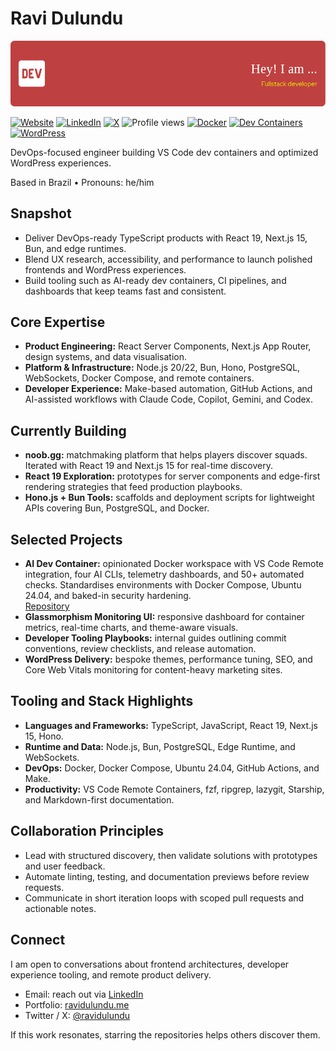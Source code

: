 # Ravi Dulundu

![Header image for Ravi Dulundu](./github-header-image.png)

[![Website][website-badge]][website-url]
[![LinkedIn][linkedin-badge]][linkedin-url]
[![X][x-badge]][x-url]
![Profile views][views-badge]
[![Docker][docker-badge]][docker-url]
[![Dev Containers][devcontainers-badge]][devcontainers-url]
[![WordPress][wordpress-badge]][wordpress-url]

DevOps-focused engineer building VS Code dev containers and optimized
WordPress experiences.

Based in Brazil • Pronouns: he/him

## Snapshot

- Deliver DevOps-ready TypeScript products with React 19, Next.js 15, Bun, and
  edge runtimes.
- Blend UX research, accessibility, and performance to launch polished
  frontends and WordPress experiences.
- Build tooling such as AI-ready dev containers, CI pipelines, and dashboards
  that keep teams fast and consistent.

## Core Expertise

- **Product Engineering:** React Server Components, Next.js App Router, design
  systems, and data visualisation.
- **Platform & Infrastructure:** Node.js 20/22, Bun, Hono, PostgreSQL,
  WebSockets, Docker Compose, and remote containers.
- **Developer Experience:** Make-based automation, GitHub Actions, and
  AI-assisted workflows with Claude Code, Copilot, Gemini, and Codex.

## Currently Building

- **noob.gg:** matchmaking platform that helps players discover squads. Iterated
  with React 19 and Next.js 15 for real-time discovery.
- **React 19 Exploration:** prototypes for server components and edge-first
  rendering strategies that feed production playbooks.
- **Hono.js + Bun Tools:** scaffolds and deployment scripts for lightweight APIs
  covering Bun, PostgreSQL, and Docker.

## Selected Projects

- **AI Dev Container:** opinionated Docker workspace with VS Code Remote
  integration, four AI CLIs, telemetry dashboards, and 50+ automated checks.
  Standardises environments with Docker Compose, Ubuntu 24.04, and baked-in
  security hardening.  
  [Repository](https://github.com/ravidulundu/claude-dev-container)
- **Glassmorphism Monitoring UI:** responsive dashboard for container metrics,
  real-time charts, and theme-aware visuals.
- **Developer Tooling Playbooks:** internal guides outlining commit conventions,
  review checklists, and release automation.
- **WordPress Delivery:** bespoke themes, performance tuning, SEO, and Core Web
  Vitals monitoring for content-heavy marketing sites.

## Tooling and Stack Highlights

- **Languages and Frameworks:** TypeScript, JavaScript, React 19, Next.js 15,
  Hono.
- **Runtime and Data:** Node.js, Bun, PostgreSQL, Edge Runtime, and WebSockets.
- **DevOps:** Docker, Docker Compose, Ubuntu 24.04, GitHub Actions, and Make.
- **Productivity:** VS Code Remote Containers, fzf, ripgrep, lazygit, Starship,
  and Markdown-first documentation.

## Collaboration Principles

- Lead with structured discovery, then validate solutions with prototypes and
  user feedback.
- Automate linting, testing, and documentation previews before review requests.
- Communicate in short iteration loops with scoped pull requests and actionable
  notes.

## Connect

I am open to conversations about frontend architectures, developer experience
tooling, and remote product delivery.

- Email: reach out via [LinkedIn](https://linkedin.com/in/ravidulundu)
- Portfolio: [ravidulundu.me](https://ravidulundu.me)
- Twitter / X: [@ravidulundu](https://twitter.com/ravidulundu)

If this work resonates, starring the repositories helps others discover them.

[website-badge]:
  https://img.shields.io/badge/Website-000000?logo=firefox&logoColor=white
[website-url]: https://ravidulundu.me
[linkedin-badge]:
  https://img.shields.io/badge/LinkedIn-0A66C2?logo=linkedin&logoColor=white
[linkedin-url]: https://linkedin.com/in/ravidulundu
[x-badge]:
  https://img.shields.io/badge/X-000000?logo=x&logoColor=white
[x-url]: https://twitter.com/ravidulundu
[views-badge]:
  https://komarev.com/ghpvc/?username=ravidulundu&style=flat
[docker-badge]:
  https://img.shields.io/badge/Docker-2496ED?logo=docker&logoColor=white
[docker-url]: https://www.docker.com
[devcontainers-badge]:
  https://img.shields.io/badge/Dev%20Containers-007ACC?logo=visualstudiocode
[devcontainers-url]: https://code.visualstudio.com/docs/remote/containers
[wordpress-badge]:
  https://img.shields.io/badge/WordPress-21759B?logo=wordpress&logoColor=white
[wordpress-url]: https://wordpress.org

